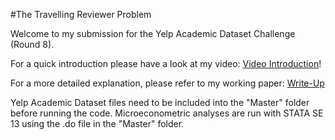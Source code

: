 #The Travelling Reviewer Problem

Welcome to my submission for the Yelp Academic Dataset Challenge (Round 8).

For a quick introduction please have a look at my video: [Video Introduction](https://www.youtube.com/watch?v=KBuvk87Bm70&feature=youtu.be)!

For a more detailed explanation, please refer to my working paper: [Write-Up](https://github.com/neum-juergen/TravellingReviewerProblem/blob/master/Master/Project-Write-Up.pdf)

Yelp Academic Dataset files need to be included into the "Master" folder before running the code. Microeconometric analyses are run with STATA SE 13 using the .do file in the "Master" folder.
